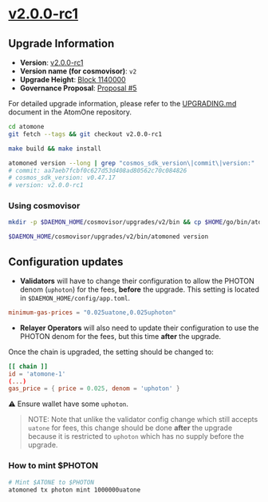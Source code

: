 # [v2.0.0-rc1](https://github.com/atomone-hub/atomone/releases/tag/v2.0.0-rc1)

## Upgrade Information

- **Version**: [v2.0.0-rc1](https://github.com/atomone-hub/atomone/releases/tag/v2.0.0-rc1)
- **Version name (for cosmovisor)**: `v2`
- **Upgrade Height**: [Block 1140000](https://testnet.explorer.allinbits.services/atomone-testnet-1/block/1140000)
- **Governance Proposal**: [Proposal #5](https://testnet.explorer.allinbits.services/atomone-testnet-1/gov/5)

For detailed upgrade information, please refer to the [UPGRADING.md](https://github.com/atomone-hub/atomone/blob/v2.0.0-rc1/UPGRADING.md) document in the AtomOne repository.

```sh
cd atomone
git fetch --tags && git checkout v2.0.0-rc1

make build && make install

atomoned version --long | grep "cosmos_sdk_version\|commit\|version:"
# commit: aa7aeb7fcbf0c627d53d408ad80562c70c084826
# cosmos_sdk_version: v0.47.17
# version: v2.0.0-rc1
```

### Using cosmovisor 

```sh
mkdir -p $DAEMON_HOME/cosmovisor/upgrades/v2/bin && cp $HOME/go/bin/atomoned $DAEMON_HOME/cosmovisor/upgrades/v2/bin

$DAEMON_HOME/cosmovisor/upgrades/v2/bin/atomoned version
```

## Configuration updates

- **Validators** will have to change their configuration to allow the PHOTON denom (`uphoton`) for the fees, **before** the upgrade.
This setting is located in `$DAEMON_HOME/config/app.toml`.

```toml
minimum-gas-prices = "0.025uatone,0.025uphoton"
```

- **Relayer Operators** will also need to update their configuration to use the PHOTON denom for the fees, but this time **after** the upgrade.

Once the chain is upgraded, the setting should be changed to:
```toml
[[ chain ]]
id = 'atomone-1'
(...)
gas_price = { price = 0.025, denom = 'uphoton' }
```

:warning: Ensure wallet have some `uphoton`.

> NOTE: Note that unlike the validator config change which still accepts `uatone` for
> fees, this change should be done **after** the upgrade because it is restricted
> to `uphoton` which has no supply before the upgrade.


### How to mint $PHOTON

```sh
# Mint $ATONE to $PHOTON
atomoned tx photon mint 1000000uatone 
```